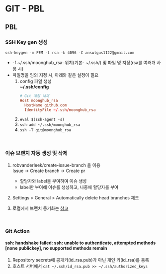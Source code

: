 # GIT - PBL

## PBL

### SSH Key gen 생성

`ssh-keygen -m PEM -t rsa -b 4096 -C answlgus1122@gmail.com`

- -f ~/.ssh/moonghub_rsa: 위치(기본- ~/.ssh/) 및 파일 명 지정(rsa를 여러개 사용 시)
- 파일명을 임의 지정 시, 아래와 같은 설정이 필요
  1. config 파일 생성\
     **~/.ssh/config**
     ```conf
     # Git 계정 내꺼
     Host moonghub_rsa
       HostName github.com
       IdentityFile ~/.ssh/moonghub_rsa
     ```
  2. `eval $(ssh-agent -s)`
  3. `ssh-add ~/.ssh/moonghub_rsa`
  4. `ssh -T git@moonghub_rsa`

<br />

### 이슈 브랜치 자동 생성 및 삭제

1. robvanderleek/create-issue-branch 을 이용\
   Issue -> Create branch -> Create pr

   - 할당자와 label을 부여하여 이슈 생성
   - label만 부여해 이슈를 생성하고, 나중에 할당자를 부여

2. Settings > General > Automatically delete head branches 체크
3. 로컬에서 브랜치 동기화는 [참고](./Grammar.md#동기화)

<br />

### Git Action

#### ssh: handshake failed: ssh: unable to authenticate, attempted methods [none publickey], no supported methods remain

1. Repository secrets에 공개키(id_rsa.pub)가 아닌 개인 키(id_rsa)를 등록
2. 호스트 서버에서 `cat ~/.ssh/id_rsa.pub >> ~/.ssh/authorized_keys`
